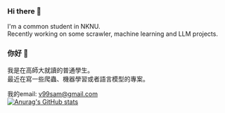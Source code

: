 ### Hi there 👋
I'm a common student in NKNU.</br>
Recently working on some scrawler, machine learning and LLM projects.

### 你好 👋
我是在高師大就讀的普通學生。</br>
最近在寫一些爬蟲、機器學習或者語言模型的專案。

我的email: v99sam@gmail.com</br>
[![Anurag's GitHub stats](https://github-readme-stats.vercel.app/api?username=samttoo22-MewCat&theme=onedark&show_icons=true)](https://github.com/anuraghazra/github-readme-stats)
